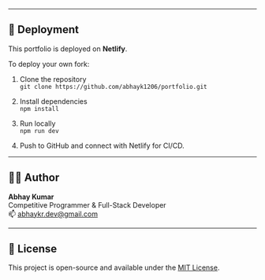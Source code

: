 
---

## 🚀 Deployment

This portfolio is deployed on **Netlify**.

To deploy your own fork:

1. Clone the repository  
   `git clone https://github.com/abhayk1206/portfolio.git`

2. Install dependencies  
   `npm install`

3. Run locally  
   `npm run dev`

4. Push to GitHub and connect with Netlify for CI/CD.

---



## 🧑‍💼 Author

**Abhay Kumar**  
Competitive Programmer & Full-Stack Developer  
📫 [abhaykr.dev@gmail.com](mailto:abhay220504.business@gmail.com)

---

## 📄 License

This project is open-source and available under the [MIT License](LICENSE).
